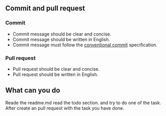 ## Commit and pull request

### Commit

* Commit message should be clear and concise.
* Commit message should be written in English.
* Commit message must follow the [conventional commit](https://www.conventionalcommits.org/en/v1.0.0/) specification.

### Pull request

* Pull request should be clear and concise.
* Pull request should be written in English.

## What can you do

Reade the readme.md read the todo section. and try to do one of the task.
After create an pull request with the task you have done.